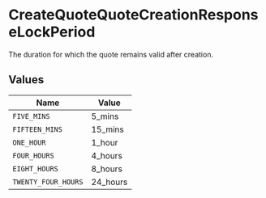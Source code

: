 # CreateQuoteQuoteCreationResponseLockPeriod

The duration for which the quote remains valid after creation.


## Values

| Name                | Value               |
| ------------------- | ------------------- |
| `FIVE_MINS`         | 5_mins              |
| `FIFTEEN_MINS`      | 15_mins             |
| `ONE_HOUR`          | 1_hour              |
| `FOUR_HOURS`        | 4_hours             |
| `EIGHT_HOURS`       | 8_hours             |
| `TWENTY_FOUR_HOURS` | 24_hours            |